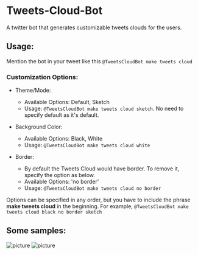 # Tweets-Cloud-Bot
A twitter bot that generates customizable tweets clouds for the users.

## Usage:
Mention the bot in your tweet like this `@TweetsCloudBot make tweets cloud`

### Customization Options:
- Theme/Mode:
  - Available Options: Default, Sketch
  - Usage: `@TweetsCloudBot make tweets cloud sketch`. No need to specify default as it's default.

- Background Color:
  - Available Options: Black, White
  - Usage: `@TweetsCloudBot make tweets cloud white`

- Border:
  - By default the Tweets Cloud would have border. To remove it, specify the option as below.
  - Available Options: 'no border'
  - Usage: `@TweetsCloudBot make tweets cloud no border`

Options can be specified in any order, but you have to include the phrase **make tweets cloud** in the beginning.
For example, `@TweetsCloudBot make tweets cloud black no border sketch`

## Some samples:
![picture](https://github.com/KhawajaAbaid/Tweets-Cloud-Bot/blob/main/data/sample_default.png)
![picture](https://github.com/KhawajaAbaid/Tweets-Cloud-Bot/blob/main/data/sample_sketch_bold.png)
